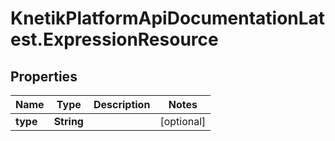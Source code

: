 # KnetikPlatformApiDocumentationLatest.ExpressionResource

## Properties
Name | Type | Description | Notes
------------ | ------------- | ------------- | -------------
**type** | **String** |  | [optional] 


